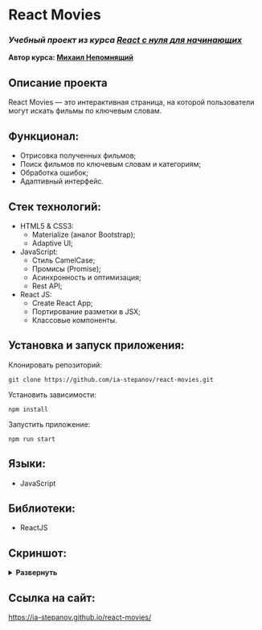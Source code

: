 # React Movies
### ***Учебный проект из курса [React с нуля для начинающих](https://www.udemy.com/course/react-from-scratch/)***  
**Автор курса: [Михаил Непомнящий](https://www.udemy.com/user/mikhail-nepomniashchii/)**

## Описание проекта
React Movies — это интерактивная страница, на которой пользователи могут искать фильмы по ключевым словам.

## Функционал:
- Отрисовка полученных фильмов;
- Поиск фильмов по ключевым словам и категориям;
- Обработка ошибок;
- Адаптивный интерфейс.

## Стек технологий:
- HTML5 & CSS3:
  - Materialize (аналог Bootstrap);
  - Adaptive UI;
- JavaScript:
  - Стиль CamelCase;
  - Промисы (Promise);
  - Асинхронность и оптимизация;
  - Rest API;
- React JS:
  - Create React App;
  - Портирование разметки в JSX;
  - Классовые компоненты.

## Установка и запуск приложения:
Клонировать репозиторий:

    git clone https://github.com/ia-stepanov/react-movies.git

Установить зависимости:

    npm install

Запустить приложение:

    npm run start

## Языки:
- JavaScript

## Библиотеки:
- ReactJS

## Скриншот:
<details><summary><b>Развернуть</b></summary>

[![react-movies](https://user-images.githubusercontent.com/86494748/165903276-832b302e-7691-46b8-ab16-1f2e80c4beaf.jpg)](https://ia-stepanov.github.io/react-movies/)

</details>

## Ссылка на сайт:
https://ia-stepanov.github.io/react-movies/